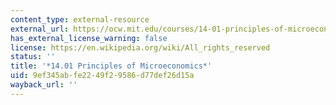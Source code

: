 ```yaml
---
content_type: external-resource
external_url: https://ocw.mit.edu/courses/14-01-principles-of-microeconomics-fall-2018/
has_external_license_warning: false
license: https://en.wikipedia.org/wiki/All_rights_reserved
status: ''
title: '*14.01 Principles of Microeconomics*'
uid: 9ef345ab-fe22-49f2-9586-d77def26d15a
wayback_url: ''
---
```

